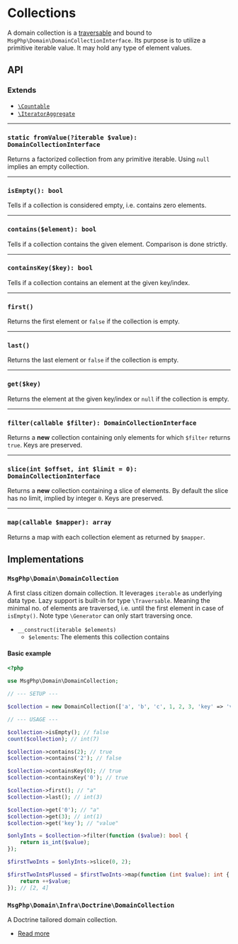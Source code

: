 # Collections

A domain collection is a [traversable] and bound to `MsgPhp\Domain\DomainCollectionInterface`. Its purpose is to utilize
a primitive iterable value. It may hold any type of element values.

## API

### Extends

- [`\Countable`][countable]
- [`\IteratorAggregate`][iterator-aggregate]

---

### `static fromValue(?iterable $value): DomainCollectionInterface`

Returns a factorized collection from any primitive iterable. Using `null` implies an empty collection.

---

### `isEmpty(): bool`

Tells if a collection is considered empty, i.e. contains zero elements.

---

### `contains($element): bool`

Tells if a collection contains the given element. Comparison is done strictly.

---

### `containsKey($key): bool`

Tells if a collection contains an element at the given key/index.

---

### `first()`

Returns the first element or `false` if the collection is empty.

---

### `last()`

Returns the last element or `false` if the collection is empty.

---

### `get($key)`

Returns the element at the given key/index or `null` if the collection is empty.

---

### `filter(callable $filter): DomainCollectionInterface`

Returns a **new** collection containing only elements for which `$filter` returns `true`. Keys are preserved.

---

### `slice(int $offset, int $limit = 0): DomainCollectionInterface`

Returns a **new** collection containing a slice of elements. By default the slice has no limit, implied by integer `0`.
Keys are preserved.

---

### `map(callable $mapper): array`

Returns a map with each collection element as returned by `$mapper`.

## Implementations

### `MsgPhp\Domain\DomainCollection`

A first class citizen domain collection. It leverages `iterable` as underlying data type. Lazy support is built-in for
type `\Traversable`. Meaning the minimal no. of elements are traversed, i.e. until the first element in case of
`isEmpty()`. Note type `\Generator` can only start traversing once.

- `__construct(iterable $elements)`
    - `$elements`: The elements this collection contains

#### Basic example

```php
<?php

use MsgPhp\Domain\DomainCollection;

// --- SETUP ---

$collection = new DomainCollection(['a', 'b', 'c', 1, 2, 3, 'key' => 'value']);

// --- USAGE ---

$collection->isEmpty(); // false
count($collection); // int(7)

$collection->contains(2); // true
$collection->contains('2'); // false

$collection->containsKey(0); // true
$collection->containsKey('0'); // true

$collection->first(); // "a"
$collection->last(); // int(3)

$collection->get('0'); // "a"
$collection->get(3); // int(1)
$collection->get('key'); // "value"

$onlyInts = $collection->filter(function ($value): bool {
    return is_int($value);
});

$firstTwoInts = $onlyInts->slice(0, 2);

$firstTwoIntsPlussed = $firstTwoInts->map(function (int $value): int {
    return ++$value;
}); // [2, 4]
```

### `MsgPhp\Domain\Infra\Doctrine\DomainCollection`

A Doctrine tailored domain collection.

- [Read more](../infrastructure/doctrine-collections.md#domain-collection)

[traversable]: https://secure.php.net/traversable
[countable]: https://secure.php.net/countable
[iterator-aggregate]: https://secure.php.net/iteratoraggregate
